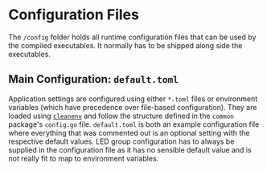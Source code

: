 # Configuration Files

The `/config` folder holds all runtime configuration files that can be used by the compiled executables. It normally has to be shipped along side the executables.

## Main Configuration: `default.toml`

Application settings are configured using either `*.toml` files or environment variables (which have precedence over file-based configuration). They are loaded using [`cleanenv`](https://github.com/ilyakaznacheev/cleanenv) and follow the structure defined in the `common` package's `config.go` file. `default.toml` is both an example configuration file where everything that was commented out is an optional setting with the respective default values. LED group configuration has to always be supplied in the configuration file as it has no sensible default value and is not really fit to map to environment variables.
